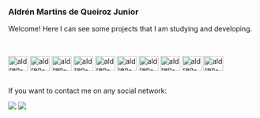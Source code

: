 ### Aldrén Martins de Queiroz Junior

Welcome! Here I can see some projects that I am studying and developing. </p>

##

<div style="display: inline_block"><br>  
       
  
<img aligh="center" alt="aldren-JavaScript"  height="30" width="40" src="https://cdn.jsdelivr.net/gh/devicons/devicon@latest/icons/javascript/javascript-original.svg" />
<img aligh="center" alt="aldren-TypeScript"  height="30" width="40" src="https://cdn.jsdelivr.net/gh/devicons/devicon@latest/icons/typescript/typescript-original.svg" />          
<img aligh="center" alt="aldren-Python"  height="30" width="40" src="https://cdn.jsdelivr.net/gh/devicons/devicon@latest/icons/python/python-original.svg" />
<img aligh="center" alt="aldren-Postgres"  height="30" width="40" src="https://cdn.jsdelivr.net/gh/devicons/devicon@latest/icons/postgresql/postgresql-original.svg" />
<img aligh="center" alt="aldren-MySql"  height="30" width="40" src="https://cdn.jsdelivr.net/gh/devicons/devicon@latest/icons/mysql/mysql-original.svg" />
<img aligh="center" alt="aldren-HTML"  height="30" width="40" src="https://cdn.jsdelivr.net/gh/devicons/devicon@latest/icons/html5/html5-original.svg" />
<img aligh="center" alt="aldren-CSS"  height="30" width="40" src="https://cdn.jsdelivr.net/gh/devicons/devicon@latest/icons/css3/css3-original.svg" />
<img aligh="center" alt="aldren-Git"  height="30" width="40" src="https://cdn.jsdelivr.net/gh/devicons/devicon@latest/icons/git/git-original.svg" />
<img aligh="center" alt="aldren-Github"  height="30" width="40" src="https://cdn.jsdelivr.net/gh/devicons/devicon@latest/icons/github/github-original.svg" />
<img aligh="center" alt="aldren-Anaconda"  height="30" width="40" src="https://cdn.jsdelivr.net/gh/devicons/devicon@latest/icons/anaconda/anaconda-original.svg" />

          
          
          

</div>

##
If you want to contact me on any social network: </p>
<a href="mailto:aldren.junior@outlook.com" target="_blank" rel="noopener noreferrer"><img src="https://img.shields.io/badge/Microsoft_Outlook-0078D4?style=for-the-badge&logo=microsoft-outlook&logoColor=white" target="_blank" rel="noopener noreferrer"></a>
<a href="https://www.linkedin.com/in/aldren-junior/" target="_blank" rel="noopener noreferrer"><img src="https://img.shields.io/badge/-LinkedIn-%230077B5?style=for-the-badge&logo=linkedin&logoColor=white" target="_blank" rel="noopener noreferrer"></a>
         
